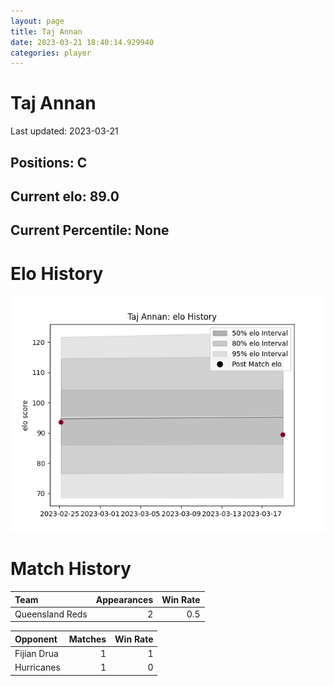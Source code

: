 ```yaml
---  
layout: page  
title: Taj Annan  
date: 2023-03-21 18:40:14.929940  
categories: player  
---
```

# Taj Annan


Last updated: 2023-03-21
## Positions: C

## Current elo: 89.0

## Current Percentile: None

# Elo History


![elo history](history_TajAnnan.png)
# Match History


| Team            |   Appearances |   Win Rate |
|:----------------|--------------:|-----------:|
| Queensland Reds |             2 |        0.5 |

| Opponent    |   Matches |   Win Rate |
|:------------|----------:|-----------:|
| Fijian Drua |         1 |          1 |
| Hurricanes  |         1 |          0 |